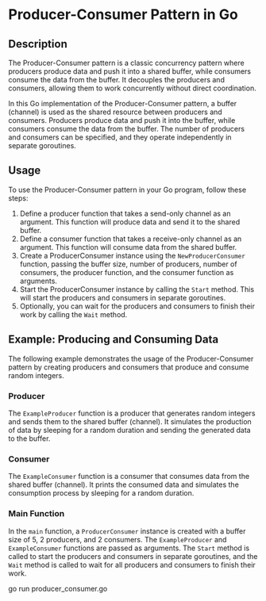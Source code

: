 # Producer-Consumer Pattern in Go

## Description
The Producer-Consumer pattern is a classic concurrency pattern where producers produce data and push it into a shared buffer, while consumers consume the data from the buffer. It decouples the producers and consumers, allowing them to work concurrently without direct coordination.

In this Go implementation of the Producer-Consumer pattern, a buffer (channel) is used as the shared resource between producers and consumers. Producers produce data and push it into the buffer, while consumers consume the data from the buffer. The number of producers and consumers can be specified, and they operate independently in separate goroutines.

## Usage
To use the Producer-Consumer pattern in your Go program, follow these steps:

1. Define a producer function that takes a send-only channel as an argument. This function will produce data and send it to the shared buffer.
2. Define a consumer function that takes a receive-only channel as an argument. This function will consume data from the shared buffer.
3. Create a ProducerConsumer instance using the `NewProducerConsumer` function, passing the buffer size, number of producers, number of consumers, the producer function, and the consumer function as arguments.
4. Start the ProducerConsumer instance by calling the `Start` method. This will start the producers and consumers in separate goroutines.
5. Optionally, you can wait for the producers and consumers to finish their work by calling the `Wait` method.

## Example: Producing and Consuming Data
The following example demonstrates the usage of the Producer-Consumer pattern by creating producers and consumers that produce and consume random integers.

### Producer
The `ExampleProducer` function is a producer that generates random integers and sends them to the shared buffer (channel). It simulates the production of data by sleeping for a random duration and sending the generated data to the buffer.

### Consumer
The `ExampleConsumer` function is a consumer that consumes data from the shared buffer (channel). It prints the consumed data and simulates the consumption process by sleeping for a random duration.

### Main Function
In the `main` function, a `ProducerConsumer` instance is created with a buffer size of 5, 2 producers, and 2 consumers. The `ExampleProducer` and `ExampleConsumer` functions are passed as arguments. The `Start` method is called to start the producers and consumers in separate goroutines, and the `Wait` method is called to wait for all producers and consumers to finish their work.

go run producer_consumer.go